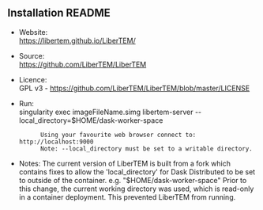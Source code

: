 ## Installation README

* Website:  
            https://libertem.github.io/LiberTEM/

* Source:   
            https://github.com/LiberTEM/LiberTEM

* Licence:  
            GPL v3 - https://github.com/LiberTEM/LiberTEM/blob/master/LICENSE

* Run:      
            singularity exec imageFileName.simg libertem-server --local_directory=$HOME/dask-worker-space

            Using your favourite web browser connect to: http://localhost:9000 
            Note: --local_directory must be set to a writable directory.

* Notes:
           The current version of LiberTEM is built from a fork which contains fixes to allow the 'local_directory' for Dask Distributed to be set to outside of the container. e.g. "$HOME/dask-worker-space" Prior to this change, the current working directory was used, which is read-only in a container deployment. This prevented LiberTEM from running.
